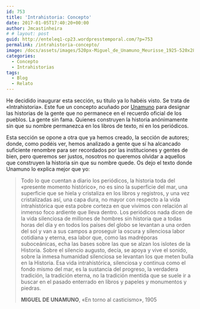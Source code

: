 ```yaml
---
id: 753
title: 'Intrahistoria: Concepto'
date: 2017-01-05T17:40:20+00:00
author: Jmcastinheira
# # layout: post
guid: http://enteleq1-cp23.wordpresstemporal.com/?p=753
permalink: /intrahistoria-concepto/
image: /docs/assets/images/520px-Miguel_de_Unamuno_Meurisse_1925-520x288.jpg
categories:
  - Concepto
  - Intrahistorias
tags:
  - Blog
  - Relato
---
```


He decidido inaugurar esta sección, su titulo ya lo habéis visto. Se trata de «Intrahistoria». Este fue un concepto acuñado por [Unamuno](https://es.wikipedia.org/wiki/Miguel_de_Unamuno) para designar las historias de la gente que no permanece en el recuerdo oficial de los pueblos. La gente sin fama. Quienes construyen la historia anónimamente sin que su nombre permanezca en los libros de texto, ni en los periódicos.

Esta sección se opone a otra que ya hemos creado, la sección de autores; donde, como podéis ver, hemos analizado a gente que sí ha alcancado suficiente renombre para ser recordados por las instituciones y gentes de bien, pero queremos ser justos, nosotros no queremos olvidar a aquellos que construyen la historia sin que su nombre quede. Os dejo el texto donde Unamuno lo explica mejor que yo:

> Todo lo que cuentan a diario los periódicos, la historia toda del «presente momento histórico», no es sino la superficie del mar, una superficie que se hiela y cristaliza en los libros y registros, y una vez cristalizadas así, una capa dura, no mayor con respecto a la vida intrahistórica que esta pobre corteza en que vivimos con relación al inmenso foco ardiente que lleva dentro. Los periódicos nada dicen de la vida silenciosa de millones de hombres sin historia que a todas horas del día y en todos los países del globo se levantan a una orden del sol y van a sus campos a proseguir la oscura y silenciosa labor cotidiana y eterna, esa labor que, como las madréporas suboceánicas, echa las bases sobre las que se alzan los islotes de la Historia. Sobre el silencio augusto, decía, se apoya y vive el sonido, sobre la inmesa humanidad silenciosa se levantan los que meten bulla en la Historia. Esa vida intrahistórica, silenciosa y continua como el fondo mismo del mar, es la sustancia del progreso, la verdadera tradición, la tradición eterna, no la tradición mentida que se suele ir a buscar en el pasado enterrado en libros y papeles y monumentos y piedras.
> 
> **MIGUEL DE UNAMUNO**, «En torno al casticismo», 1905
